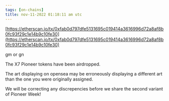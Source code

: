 ```yaml
---
tags: [on-chains]
title: nov-11-2022 01:18:11 am utc
---
```


[https://etherscan.io/tx/0xfab0d797dfe5131695c019414a3616996d72a8af8b0fc93f29c1e14b9c10fe30](https://etherscan.io/tx/0xfab0d797dfe5131695c019414a3616996d72a8af8b0fc93f29c1e14b9c10fe30)

gm or gn

The X7 Pioneer tokens have been airdropped.

The art displaying on opensea may be erroneously displaying a different art than the one you were originally assigned.

We will be correcting any discrepencies before we share the second variant of Pioneer Week!
